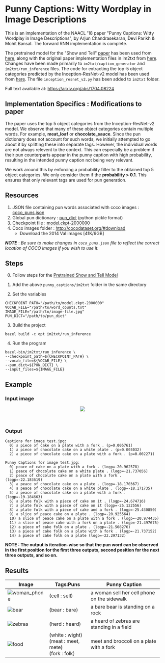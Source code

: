 # Punny Captions: Witty Wordplay in Image Descriptions
This is an implementation of the NAACL '18 paper "Punny Captions: Witty Wordplay in Image Descriptions", by Arjun Chandrasekaran, Devi Parikh & Mohit Bansal. The forward RNN implementation is complete.

The pretrained model for the "Show and Tell" [paper](https://arxiv.org/abs/1609.06647) has been used from [here](https://github.com/KranthiGV/Pretrained-Show-and-Tell-model), along with the original paper implementation files in im2txt from [here](https://github.com/tensorflow/models/tree/master/research/im2txt). Changes have been made primarily to ```im2txt/caption_generator``` and ```im2txt/run_inference``` files. The code for extracting the top-5 object categories predicted by the Inception-ResNet-v2 model has been used from [here](https://github.com/fchollet/deep-learning-models/blob/master/inception_resnet_v2.py). The file ``inception_resnet_v2.py`` has been added to ``im2txt`` folder.

Full text available at: https://arxiv.org/abs/1704.08224

## Implementation Specifics : Modifications to paper
The paper uses the top 5 object categories from the Inception-ResNet-v2 model. We observe that many of these object categories contain multiple words. For example, **meat_loaf** or **chocolate_sauce**. Since the pun dictionary does not account for such words, we initially attempted to go about it by splitting these into separate tags. However, the individual words are not always relevent to the context. This can especially be a problem if their pun counterparts appear in the punny caption with high probability, resulting in the intended punny caption not being very relevant.

We work around this by enforcing a probability filter to the obtained top 5 object categories. We only consider them if the **probability > 0.1**. This ensures that only relevant tags are used for pun generation.

## Resources
1. JSON file containing pun words associated with coco images : [coco_puns.json](https://drive.google.com/open?id=1AKiq2ryxXck_l2kQVqsAgkZKVVaPwarK)
2. Global pun dictionary : [pun_dict](https://drive.google.com/open?id=1mpd8yAMvMeWOgWpn2p1arTUKDRRRFuOt) (python pickle format)
3. Checkpoint file : [model.ckpt-2000000](https://drive.google.com/open?id=1A8pJefdRavYw7OOcdRu3LD1hpHLfUrtM)
4. Coco images folder : http://cocodataset.org/#download
    * Download the 2014 Val images [41K/6GB]

**_NOTE_** : _Be sure to make changes in ```coco_puns.json``` file to reflect the correct location of COCO images if you wish to use it._

## Steps
0. Follow steps for the [Pretrained Show and Tell Model](https://github.com/KranthiGV/Pretrained-Show-and-Tell-model)

1. Add the above ```punny_captions/im2txt``` folder in the same directory

2. Set the variables
```
CHECKPOINT_PATH="/path/to/model.ckpt-2000000"
VOCAB_FILE="/path/to/word_counts.txt"
IMAGE_FILE="/path/to/image-file.jpg"
PUN_DICT="/path/to/pun_dict"
```

3. Build the project
```
bazel build -c opt im2txt/run_inference
```

4. Run the program
```
bazel-bin/im2txt/run_inference \
--checkpoint_path=${CHECKPOINT_PATH} \
--vocab_file=${VOCAB_FILE} \
--pun_dict=${PUN_DICT} \
--input_files=${IMAGE_FILE}
```

## Example
### Input image
<p align="center"><img src="https://user-images.githubusercontent.com/13128829/41868058-923493e8-78d2-11e8-9435-7b4b2c2204f5.jpg"></p><br>

### Output
```
Captions for image test.jpg:
  0) a piece of cake on a plate with a fork . (p=0.005761)
  1) a piece of chocolate cake on a white plate . (p=0.003032)
  2) a piece of chocolate cake on a plate with a fork . (p=0.002271)

Punny Captions for image test.jpg:
  0) peace of cake on a plate with a fork . (logp=-20.962578)
  1) peace of chocolate cake on a white plate . (logp=-21.737056)
  2) peace of chocolate cake on a plate with a fork . (logp=-22.183619)
  3) a peace of chocolate cake on a plate . (logp=-18.170367)
  4) a peace of chocolate cake on a white plate . (logp=-18.171735)
  5) a peace of chocolate cake on a plate with a fork . (logp=-19.184663)
  6) a plate folk with a piece of cake on it . (logp=-24.674716)
  7) a plate folk with a piece of cake on it (logp=-25.122556)
  8) a plate folk with a piece of cake and a fork . (logp=-25.430850)
  9) a slice of peace cake on a plate . (logp=-20.925564)
  10) a slice of peace cake on a plate with a fork . (logp=-20.974435)
  11) a slice of peace cake with a fork on a plate . (logp=-21.497675)
  12) a piece of cake folk on a plate . (logp=-21.508276)
  13) a piece of cake folk on a plate with a fork . (logp=-21.737152)
  14) a piece of cake folk on a plate (logp=-22.297132)

```
**NOTE : The output is iteration-wise so that the pun word can be observed in the first position for the first three outputs, second position for the next three outputs, and so on.**

## Results
| Image | Tags:Puns | Punny Caption |
| --- | --- | --- |
| ![woman_phone](https://user-images.githubusercontent.com/13128829/41987519-061e2c80-7a57-11e8-91b7-08c298b7ecb6.jpg) | (cell : sell) | a woman sell her cell phone on the sidewalk |
| ![bear](https://user-images.githubusercontent.com/13128829/41987734-b600349a-7a57-11e8-8847-202370acda02.jpg) | (bear : bare) | a bare bear is standing on a rock |
| ![zebras](https://user-images.githubusercontent.com/13128829/41987867-18df76ac-7a58-11e8-9ca1-28f52ed68665.jpg) | (herd : heard) | a heard of zebras are standing in a field |
| ![food](https://user-images.githubusercontent.com/13128829/41988460-d06b9ed0-7a59-11e8-859a-a0eff51bd028.jpg) | (white : wight)<br>(meat : meet, mete)<br>(fork : folk) | meet and broccoli on a plate with a fork |
